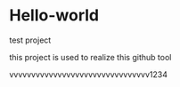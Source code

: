 # Hello-world
test project

this project is used to realize this github tool







vvvvvvvvvvvvvvvvvvvvvvvvvvvvvvvv1234
